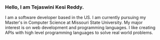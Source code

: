### Hello, I am Tejaswini Kesi Reddy. 

I am a software developer based in the US. 
I am currently pursuing my Master's in Computer Science at Missouri State University. 
My major interest is on web development and programming languages. 
I like creating APIs with high level programming languages to solve real world problems.
